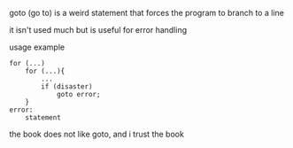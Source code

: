 goto (go to) is a weird statement that forces the program to branch to a line

it isn't used much but is useful for error handling

usage example

```
for (...)
	for (...){
		...
		if (disaster)
			goto error;	
	}
error:
	statement 
```

the book does not like goto, and i trust the book